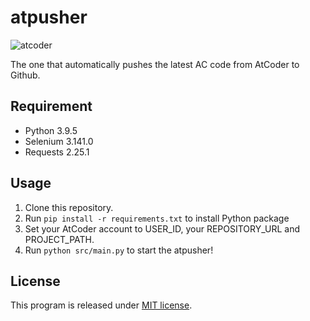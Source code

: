 # atpusher

![atcoder](https://img.atcoder.jp/assets/top/img/logo_bk.svg)

The one that automatically pushes the latest AC code from AtCoder to Github.

## Requirement
 
* Python 3.9.5
* Selenium 3.141.0
* Requests 2.25.1


## Usage

1. Clone this repository.
2. Run `pip install -r requirements.txt` to install Python package
3. Set your AtCoder account to USER_ID, your REPOSITORY_URL and PROJECT_PATH.
4. Run `python src/main.py` to start the atpusher!

## License

This program is released under [MIT license](https://en.wikipedia.org/wiki/MIT_License).
